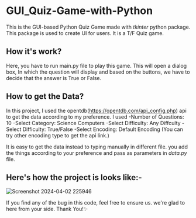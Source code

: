 # GUI_Quiz-Game-with-Python
This is the GUI-based Python Quiz Game made with *tkinter* python package.
This package is used to create UI for users.
It is a T/F Quiz game.

## How it's work?
Here, you have to run main.py file to play this game. This will open a dialog box, In which the question will display and based on the buttons, we have to decide that the answer is True or False.

## How to get the Data?
In this project, I used the opentdb(https://opentdb.com/api_config.php) api to get the data according to my preference.
I used
-Number of Questions: 10
-Select Category: Science Computers
-Select Difficulty: Any Diffculty
-Select Difficulty: True/False
-Select Encoding: Default Encoding (You can try other encoding type to get the api link.)

It is easy to get the data instead to typing manually in different file.
you add the things according to your preference and pass as parameters in *data.py* file.

## Here's how the project is looks like:-
![Screenshot 2024-04-02 225946](https://github.com/AdityaPatadiya/GUI_Quiz-Game-with-Python/assets/161931434/eb055fce-7a78-43a3-abd5-cfb202879828)

If you find any of the bug in this code, feel free to ensure us.
we're glad to here from your side.
Thank You!✨
